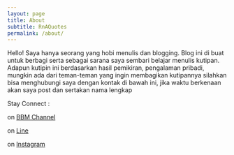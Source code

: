 ```yaml
---
layout: page
title: About
subtitle: RnAQuotes
permalink: /about/
---
```


Hello! Saya hanya seorang yang hobi menulis dan blogging. 
Blog ini di buat untuk berbagi serta sebagai sarana saya sembari belajar menulis kutipan. 
Adapun kutipin ini berdasarkan hasil pemikiran, pengalaman pribadi, mungkin ada dari teman-teman yang ingin membagikan kutipannya silahkan bisa menghubungi saya dengan kontak di bawah ini, jika waktu berkenaan akan saya post dan sertakan nama lengkap 

Stay Connect :

on [BBM Channel](http://pin.bbm.com/C0015D9A2/)


on [Line](http://line.me/ti/p/%40uxc1348w/)

on [Instagram](https://instagram.com/rnaquotes)
